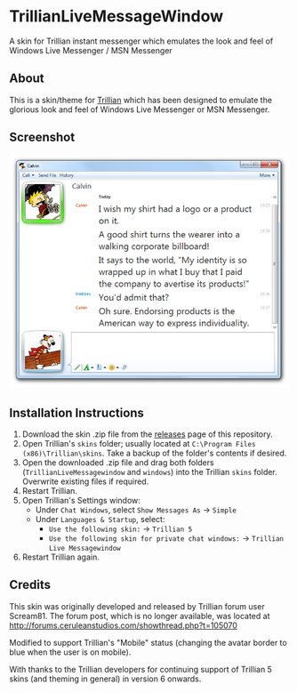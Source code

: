 # TrillianLiveMessageWindow
A skin for Trillian instant messenger which emulates the look and feel of Windows Live Messenger / MSN Messenger

## About

This is a skin/theme for [Trillian](https://trillian.im/) which has been designed to emulate the glorious look and feel of Windows Live Messenger or MSN Messenger.

## Screenshot

![Preview](https://raw.githubusercontent.com/dizzy-egg/TrillianLiveMessagewindow/main/skins/TrillianLiveMessagewindow/preview.png)

## Installation Instructions

1. Download the skin .zip file from the [releases](https://github.com/dizzy-egg/TrillianLiveMessageWindow/releases) page of this repository.
2. Open Trillian's `skins` folder; usually located at `C:\Program Files (x86)\Trillian\skins`. Take a backup of the folder's contents if desired.
3. Open the downloaded .zip file and drag both folders (`TrillianLiveMessagewindow` and `windows`) into the Trillian `skins` folder. Overwrite existing files if required.
4. Restart Trillian.
5. Open Trillian's Settings window:
    * Under `Chat Windows`, select `Show Messages As` → `Simple`
    * Under `Languages & Startup`, select:
        * `Use the following skin:` → `Trillian 5`
        * `Use the following skin for private chat windows:` → `Trillian Live Messagewindow`
6. Restart Trillian again.

## Credits

This skin was originally developed and released by Trillian forum user Scream81. The forum post, which is no longer available, was located at http://forums.ceruleanstudios.com/showthread.php?t=105070

Modified to support Trillian's "Mobile" status (changing the avatar border to blue when the user is on mobile).

With thanks to the Trillian developers for continuing support of Trillian 5 skins (and theming in general) in version 6 onwards.
